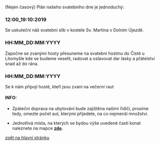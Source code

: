 (Nejen časový) Plán našeho svatebního dne je jednoduchý:

### 12:00_19:10:2019
Se uskuteční náš svatební slib
v kostele Sv. Martina v Dolním Újezdě.

### HH:MM_DD:MM:YYYY
Započne se zvanými hosty přesuneme na svatební hostinu do Čisté u Litomyšle
kde se budeme veselit, radovat a oslavovat dar lásky a přátelství
snad až do rána.

### HH:MM_DD:MM:YYYY
Se k nám připojí hosté, kteří jsou zvaní na večerní raut

#### INFO:
* Zpáteční doprava na ubytování bude zajištěna našimi řidiči,
prosíme tedy, omezte počet aut, kterými přijedete, na co nejmenší množství.

* Jednotlivá místa, na kterých se bydou výše uvedené časti konat naleznete na mapce
  **[zde](https://en.mapy.cz/zakladni?vlastni-body&x=16.3107002&y=49.8350967&z=12&ut=Svatebn%C3%AD%20ob%C5%99ad&ut=Fara%20-%20m%C3%ADsto%20setk%C3%A1n%C3%AD%20p%C5%99ed%20ob%C5%99adem&ut=Mo%C5%BEnost%20parkov%C3%A1n%C3%AD&ut=Ubytov%C3%A1n%C3%AD%20Ymca&ut=Ubytov%C3%A1n%C3%AD%20Nad%20z%C3%A1mkem&ut=Hostina&uc=9lLy9xWXusEqPeM8Rh9lUqJxWlIaguNOI581xWXif&ud=49%C2%B049%2731.730%22N%2C%2016%C2%B015%2714.722%22E&ud=49%C2%B049%2732.284%22N%2C%2016%C2%B015%2711.883%22E&ud=49%C2%B049%2733.156%22N%2C%2016%C2%B015%2711.690%22E&ud=49%C2%B052%2722.551%22N%2C%2016%C2%B018%2749.258%22E&ud=ulice%20Za%20Brankou%20298%2C%20Litomy%C5%A1l%2C%20570%2001%2C%20okres%20Svitavy&ud=%C4%8D%C3%A1st%20obce%20%C4%8Cist%C3%A1%20422%2C%20%C4%8Cist%C3%A1%2C%20569%2056%2C%20okres%20Svitavy).**

[zpět na hlavní stránku](./IntroPage.md)